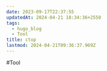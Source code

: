 ```yaml
---
date: 2023-09-17T22:37:55
updatedAt: 2024-04-21 18:34:36+2550
tags:
  - hugo_blog
  - Tool
title: ctop
lastmod: 2024-04-21T09:36:37.969Z
---
```

\#Tool
